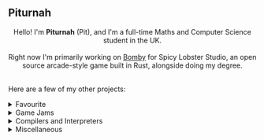 ## Piturnah

<div align="center">
Hello! I'm <b>Piturnah</b> (Pit), and I'm a full-time Maths and Computer Science student in the UK. <br><br>
Right now I'm primarily working on <a href="https://github.com/fishfolk/bomby">Bomby</a> for Spicy Lobster Studio, an open source arcade-style game built in Rust, alongside doing my degree.
</div>
<br>

Here are a few of my other projects:

<details>
  <p><summary>Favourite</summary></p>
  <p>My favourite projects that I'm working on right now.</p>
  
  <a href="https://github.com/Piturnah/gex">
    <img src="https://github-readme-stats.vercel.app/api/pin/?username=Piturnah&repo=gex">
  </a>
  <a href="https://github.com/Piturnah/porth-rs">
    <img src="https://github-readme-stats.vercel.app/api/pin/?username=Piturnah&repo=porth-rs">
  </a>
  <a href="https://github.com/Piturnah/nesulator">
    <img src="https://github-readme-stats.vercel.app/api/pin/?username=Piturnah&repo=nesulator">
  </a>
</details>

<details>
  <p><summary>Game Jams</summary></p>
  <a href="https://github.com/Piturnah/war-sheep">
    <img src="https://github-readme-stats.vercel.app/api/pin/?username=Piturnah&repo=war-sheep">
  </a>
  <a href="https://github.com/Piturnah/dicethulhu">
    <img src="https://github-readme-stats.vercel.app/api/pin/?username=Piturnah&repo=dicethulhu">
  </a>
  <a href="https://github.com/Piturnah/ld49-unstable">
    <img src="https://github-readme-stats.vercel.app/api/pin/?username=Piturnah&repo=ld49-unstable">
  </a>
  <a href="https://github.com/Piturnah/ld47">
    <img src="https://github-readme-stats.vercel.app/api/pin/?username=Piturnah&repo=ld47">
  </a>
  <a href="https://github.com/Piturnah/dread-83">
    <img src="https://github-readme-stats.vercel.app/api/pin/?username=Piturnah&repo=dread-83">
  </a>
  <a href="https://github.com/Piturnah/ape-shooter-game">
    <img src="https://github-readme-stats.vercel.app/api/pin/?username=Piturnah&repo=ape-shooter-game">
  </a>
  <a href="https://github.com/Piturnah/skeliboi">
    <img src="https://github-readme-stats.vercel.app/api/pin/?username=Piturnah&repo=skeliboi">
  </a>
  <a href="https://github.com/Piturnah/desert-terraformer">
    <img src="https://github-readme-stats.vercel.app/api/pin/?username=Piturnah&repo=desert-terraformer">
  </a>
</details>

<details>
  <p><summary>Compilers and Interpreters</summary></p>
  <a href="https://github.com/Piturnah/porth-rs">
    <img src="https://github-readme-stats.vercel.app/api/pin/?username=Piturnah&repo=porth-rs">
  </a>
  <a href="https://github.com/Piturnah/brainfuck">
    <img src="https://github-readme-stats.vercel.app/api/pin/?username=Piturnah&repo=brainfuck">
  </a>
</details>

<details>
  <p><summary>Miscellaneous</summary></p>
  <a href="https://github.com/Piturnah/newdoku">
    <img src="https://github-readme-stats.vercel.app/api/pin/?username=Piturnah&repo=newdoku">
  </a>
  <a href="https://github.com/Piturnah/nesulator">
    <img src="https://github-readme-stats.vercel.app/api/pin/?username=Piturnah&repo=nesulator">
  </a>
    <a href="https://github.com/Piturnah/tcols">
    <img src="https://github-readme-stats.vercel.app/api/pin/?username=Piturnah&repo=tcols">
  </a>
  <a href="https://github.com/Piturnah/jsnom">
    <img src="https://github-readme-stats.vercel.app/api/pin/?username=Piturnah&repo=jsnom">
  </a>
  <a href="https://github.com/Piturnah/bf-cipher">
    <img src="https://github-readme-stats.vercel.app/api/pin/?username=Piturnah&repo=bf-cipher">
  </a>
  <a href="https://github.com/Piturnah/jp-wordle-bot">
    <img src="https://github-readme-stats.vercel.app/api/pin/?username=Piturnah&repo=jp-wordle-bot">
  </a>
  <a href="https://github.com/Piturnah/evosim">
    <img src="https://github-readme-stats.vercel.app/api/pin/?username=Piturnah&repo=evosim">
  </a>
</details>
